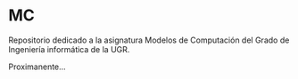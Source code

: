 # MC
Repositorio dedicado a la asignatura Modelos de Computación del Grado de Ingeniería informática de la UGR.

Proximanente...
